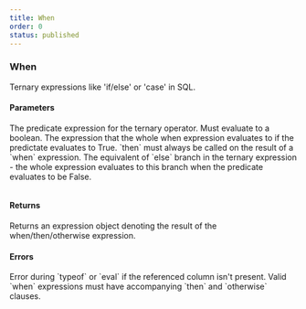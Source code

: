 ```yaml
---
title: When
order: 0
status: published
---
```

### When

Ternary expressions like 'if/else' or 'case' in SQL.

#### Parameters
<Expandable title="when" type="Expr">
The predicate expression for the ternary operator. Must evaluate to a boolean.
</Expandable>


<Expandable title="then" type="Expr">
The expression that the whole when expression evaluates to if the predictate
evaluates to True. `then` must always be called on the result of a `when` 
expression.
</Expandable>

<Expandable title="otherwise" type="Expr">
The equivalent of `else` branch in the ternary expression - the whole expression
evaluates to this branch when the predicate evaluates to be False.
</Expandable>


<pre snippet="api-reference/expressions/basic#expr_when_then"
status="success" message="Conditionals using when expressions">
</pre>

#### Returns
<Expandable type="Expr">
Returns an expression object denoting the result of the when/then/otherwise
expression.
</Expandable>


#### Errors
<Expandable title="Referenced column not provided">
Error during `typeof` or `eval` if the referenced column isn't present.
</Expandable>

<Expandable title="Malformed expressions">
Valid `when` expressions must have accompanying `then` and `otherwise` 
clauses. 
</Expandable>
